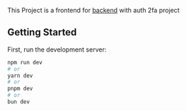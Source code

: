 This Project is a frontend for [backend](https://github.com/rzmobiledev/backend-auth2FA) with auth 2fa project

## Getting Started

First, run the development server:

```bash
npm run dev
# or
yarn dev
# or
pnpm dev
# or
bun dev
```
